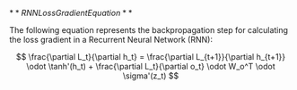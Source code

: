 $**RNN Loss Gradient Equation**$

The following equation represents the backpropagation step for calculating the loss gradient in a Recurrent Neural Network (RNN):

$$
\frac{\partial L_t}{\partial h_t} = \frac{\partial L_{t+1}}{\partial h_{t+1}} \odot \tanh'(h_t) + \frac{\partial L_t}{\partial o_t} \odot W_o^T \odot \sigma'(z_t)
$$
